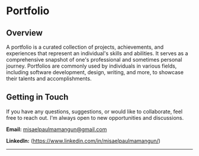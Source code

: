 # Portfolio

## Overview

A portfolio is a curated collection of projects, achievements, and experiences that represent an individual's skills and abilities. It serves as a comprehensive snapshot of one's professional and sometimes personal journey. Portfolios are commonly used by individuals in various fields, including software development, design, writing, and more, to showcase their talents and accomplishments.

## Getting in Touch

If you have any questions, suggestions, or would like to collaborate, feel free to reach out. I'm always open to new opportunities and discussions.

**Email:** misaelpaulmamangun@gmail.com

**LinkedIn:** (https://www.linkedin.com/in/misaelpaulmamangun/)

---
